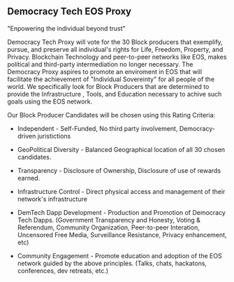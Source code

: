 Democracy Tech EOS Proxy
------------------------
"Enpowering the individual beyond trust"

Democracy Tech Proxy  will vote for the 30 Block producers that exemplify, pursue, and preserve all individual's rights for Life, Freedom, Property, and Privacy.
Blockchain Technology and peer-to-peer networks like EOS, makes political and third-party intermediation no longer necessary. 
The Democracy Proxy aspires to promote an enviroment in EOS that will facilitate the achievement of "Individual Sovereinty" for all people of the world.
We specifically look for Block Producers that are determined to provide the Infrastructure , Tools, and Education necessary to achive such goals using the EOS network.

Our Block Producer Candidates will be chosen using this Rating Criteria:

- Independent -
	Self-Funded, No third party involvement, Democracy-driven juristictions

- GeoPolitical Diversity -
	Balanced Geographical location of all 30 chosen candidates.

- Transparency - 
	Disclosure of Ownership, Disclosure of use of rewards earned.

- Infrastructure Control - 
	Direct physical access and management of their network's infrastructure 
	
- DemTech Dapp Development - 
	Production and Promotion of Democracy Tech Dapps. 
	(Government Transparency and Honesty, Voting & Referendum, Community Organization, Peer-to-peer Interation, Uncensored Free Media, Surveillance Resistance, Privacy enhancement, etc)     

- Community Engagement - 
	Promote education and adoption of the EOS network guided by the above principles. (Talks, chats, hackatons, conferences, dev retreats, etc.)
	
